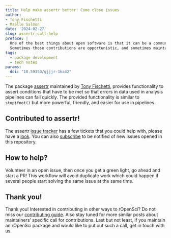 ```yaml
---
title: Help make assertr better! Come close issues
author: 
- Tony Fischetti
- Maëlle Salmon
date: '2024-02-27'
slug: assertr-call-help
preface: |
  One of the best things about open software is that it can be a community project with contributions from people other than just the maintainer.
  Sometimes those contributions are opportunistic, and sometimes maintainers solicit specific contributions, and that’s the case here!
tags:
  - package development
  - tech notes
params:
  doi: "10.59350/gjjjr-1ka42"
---
```


The package [assertr](https://docs.ropensci.org/assertr) maintained by [Tony Fischetti](/author/tony-fischetti/), provides functionality to assert conditions that have to be met so that errors in data used in analysis pipelines can fail quickly. 
The provided functionality is similar to `stopifnot()` but more powerful, friendly, and easier for use in pipelines.


## Contributed to assertr!

The assertr [issue tracker](https://github.com/tonyfischetti/assertr/issues) has a few tickets that you could help with, please have a [look](https://github.com/tonyfischetti/assertr/issues).
You can also [subscribe](https://docs.github.com/en/account-and-profile/managing-subscriptions-and-notifications-on-github/setting-up-notifications/configuring-notifications#configuring-your-watch-settings-for-an-individual-repository) to be notified of new issues opened in this repository.

## How to help?

Volunteer in an open issue, then once you get a green light, go ahead and start a PR! 
This workflow will avoid duplicate work which could happen if several people start solving the same issue at the same time.

## Thank you!

Thank you! 
Interested in contributing in other ways to rOpenSci? 
Do not miss our [contributing guide](https://contributing.ropensci.org). 
Also stay tuned for more similar posts about maintainers’ specific call for contributions.
Last but not least, if you maintain an rOpenSci package and would like to put out such a call, get in touch with us.
